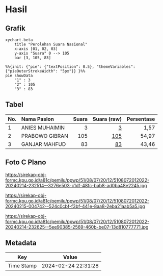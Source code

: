 # Hasil

## Grafik

```mermaid
xychart-beta
    title "Perolehan Suara Nasional"
    x-axis [01, 02, 03]
    y-axis "Suara" 0 --> 105
    bar [3, 105, 83]
```

```mermaid
%%{init: {"pie": {"textPosition": 0.5}, "themeVariables": {"pieOuterStrokeWidth": "5px"}} }%%
pie showData
    "1" : 3
    "2" : 105
    "3" : 83
```

## Tabel

| No. | Nama Paslon    | Suara | Suara (raw) | Persentase |
|:--- |:-------------- | -----:| -----------:| ----------:|
| 1   | ANIES MUHAIMIN | 3     | [3][p-1]    | 1,57       |
| 2   | PRABOWO GIBRAN | 105   | [105][p-2]  | 54,97      |
| 3   | GANJAR MAHFUD  | 83    | [83][p-3]   | 43,46      |


[p-1]: https://github.com/gigit-pemilu/pemilu-2024/blob/main/pilpres/hitung-suara/sub/51-bali/sub/08-buleleng/sub/07-sawan/sub/2012-sangsit/sub/022-tps/sub/paslon-1.txt
[p-2]: https://github.com/gigit-pemilu/pemilu-2024/blob/main/pilpres/hitung-suara/sub/51-bali/sub/08-buleleng/sub/07-sawan/sub/2012-sangsit/sub/022-tps/sub/paslon-2.txt
[p-3]: https://github.com/gigit-pemilu/pemilu-2024/blob/main/pilpres/hitung-suara/sub/51-bali/sub/08-buleleng/sub/07-sawan/sub/2012-sangsit/sub/022-tps/sub/paslon-3.txt

## Foto C Plano

https://sirekap-obj-formc.kpu.go.id/a81c/pemilu/ppwp/51/08/07/20/12/5108072012022-20240214-232514--3276e503-c1df-48fc-bab8-ad0ba48e2245.jpg

https://sirekap-obj-formc.kpu.go.id/a81c/pemilu/ppwp/51/08/07/20/12/5108072012022-20240215-004742--524c0cbf-f3bf-441e-8aa8-2eba21aab5a5.jpg

https://sirekap-obj-formc.kpu.go.id/a81c/pemilu/ppwp/51/08/07/20/12/5108072012022-20240214-232625--5ee90385-2569-460b-be07-13d810777771.jpg


## Metadata

| Key        | Value               |
| ---------- | ------------------- |
| Time Stamp | 2024-02-24 22:31:28 |



